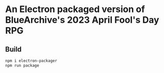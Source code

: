 # An Electron packaged version of BlueArchive's 2023 April Fool's Day RPG

## Build

```bash
npm i electron-packager
npm run package
```
